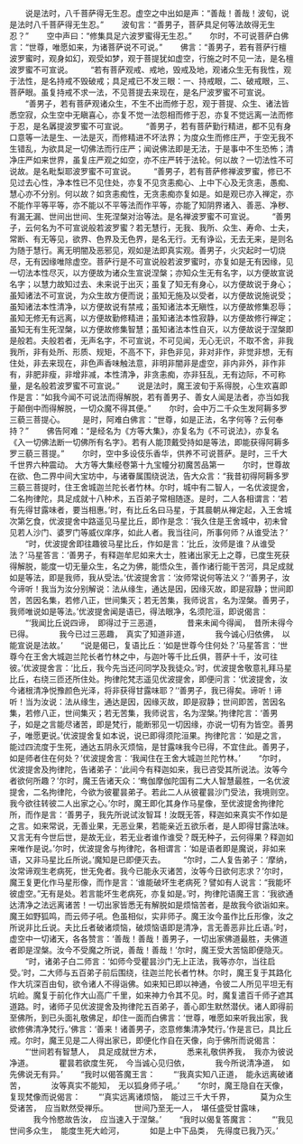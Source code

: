 <!-- { "loadSidebar": true } -->
　　说是法时，八千菩萨得无生忍。虚空之中出如是声：“善哉！善哉！波旬，说是法时八千菩萨得无生忍。”
　　波旬言：“善男子，菩萨具足何等法故得无生忍？”
　　空中声曰：“修集具足六波罗蜜得无生忍。”
　　尔时，不可说菩萨白佛言：“世尊，唯愿如来，为诸菩萨说不可说。”
　　佛言：“善男子，若有菩萨行檀波罗蜜时，观身如幻，观受如梦，观于菩提犹如虚空，行施之时不见一法，是名檀波罗蜜不可宣说。
　　“若有菩萨观戒、戒地，毁戒及地，观诸众生无有我性，观于法性，是名持戒不毁破戒；具足戒已不发三眼：一、持戒眼，二、破戒眼，三、菩萨眼。虽复持戒不求一法，不见菩提去来现在，是名尸波罗蜜不可宣说。
　　“善男子，若有菩萨观诸众生，不生不出而修于忍，观于菩提、众生、诸法皆悉空寂，众生空中无瞋喜心，亦复不觉一法怨相而修于忍，亦复不觉远离一法而修于忍，是名羼提波罗蜜不可宣说。
　　“善男子，若有菩萨勤行精进，都不见有身口意等一法是生、一法是灭，而修精进不坏法界；为度众生而修庄严，于空无我不生错乱，为欲具足一切佛法而行庄严；闻说佛法即是无法，于是事中不生恐怖；清净庄严如来世界，虽复庄严观之如空，亦不庄严转于法轮。何以故？一切法性不可说故。是名毗梨耶波罗蜜不可宣说。
　　“善男子，若有菩萨修禅波罗蜜，修已不见过去心性，净本性已不见住处，亦复不见贪恚痴心、上中下心及无贪恚，愚痴、慧心亦不分别。何以故？如贪恚痴性，无贪恚痴亦复如是。如是观已亦入禅定，亦不能作平等平等，亦不能以不平等法而作平等，亦能了知阴界诸入、善恶、净秽、有漏无漏、世间出世间、生死涅槃对治等法。是名禅波罗蜜不可宣说。
　　“善男子，云何名为不可宣说般若波罗蜜？若无慧行，无我、我所、众生、寿命、士夫，常断、有无等见，欲界、色界及无色界，是名无行。无有诤讼，无去无来，是则名为随于慧行。离无明闇及恶邪见，观如是法即真实观。善男子，火灾起时一切烧尽，无有因缘唯除虚空。菩萨行是不可宣说般若波罗蜜时，亦复如是无有因缘，见一切法本性尽灭，以方便故为诸众生宣说涅槃；亦知众生无有名字，以方便故宣说名字；以慧力故知过去、未来说于出灭；虽复了知无有身心，以方便故说于身心；虽知诸法不可宣说，为众生故方便而说；虽知无施及以受者，以方便故说施说受；虽知诸法本性清净，以方便故说有禁戒；虽知诸法本无瞋性，以方便故修集忍辱；虽知无修无有远离，以方便故勤修精进；虽知诸法本性寂静，以方便故修行禅定；虽知无有生死涅槃，以方便故修集智慧；虽知诸法本性自灭，以方便故说于涅槃即是般若。夫般若者，无声名字，不可宣说，不可见闻，无心无识，不取不舍，非我我所，非有处所、形质、规矩，不高不下，非色非见，非对非作，非觉非想，无有住处，非去来现在，非色声香味触法意，非明非闇非是虚空，非内非外，非作非有，非肥非瘦，非增非减，本性清净，非贪恚痴，亦非狂乱，无有边际，不可称量，是名般若波罗蜜不可宣说。”
　　说是法时，魔王波旬于系得脱，心生欢喜即作是言：“如我今闻不可说法而得解脱，若有善男子、善女人闻是法者，亦当如我于颠倒中而得解脱，一切众魔不得其便。”
　　尔时，会中万二千众生发阿耨多罗三藐三菩提心。
　　是时，阿难白佛言：“世尊，如是正法，名字何等？云何奉持？”
　　佛告阿难：“是经名为《方等大集》，亦复名为《不可说法》，亦复名《入一切佛法断一切佛所有名字》。若有人能顶戴受持如是等法，即能获得阿耨多罗三藐三菩提。”
　　尔时，空中多设伎乐香华，供养不可说菩萨。是时，三千大千世界六种震动。
大方等大集经卷第十九宝幢分初魔苦品第一
　　尔时，世尊故在欲、色二界中间大宝坊中，与诸眷属围绕说法，告大众言：“我昔初得阿耨多罗三藐三菩提时，住王舍城迦兰陀长者竹林。尔时，城中有二智人，一名优波提舍，二名拘律陀，具足成就十八种术，五百弟子常相随逐。是时，二人各相谓言：‘若有先得甘露味者，要当相惠。’时，有比丘名曰马星，于其晨朝从禅定起，入王舍城次第乞食，优波提舍中路遥见马星比丘，即作是念：‘我久住是王舍城中，初未曾见若人沙门、婆罗门等威仪庠序，如此人者。我当往问，所事何师？从谁受法？’
　　“时，优波提舍即往趣彼马星比丘，作如是言：‘比丘，汝师是谁？从谁受法？’马星答言：‘善男子，有释迦牟尼如来大士，胜诸出家无上之尊，已度生死获得解脱，能度一切无量众生，名之为佛，能悟众生，善作诸行能干苦河，具足成就如是等法，即是我师，我从受法。’优波提舍言：‘汝师常说何等法义？’‘善男子，汝今谛听！我当为汝分别解说：法从缘生，通达是因，因缘灭故，即是寂静；世间即苦，苦因名集，若修八正，世间集灭；若无苦集，我师说言，名为涅槃。善男子，我师唯说如是等法。’优波提舍闻是语已，得法眼净，名须陀洹，即说偈言：
　　“‘我闻比丘说四谛，　即得过于三恶道，
　　　昔来未闻今得闻，　昔所未得今已得。
　　　我今已过三恶趣，　真实了知道非道，
　　　我今诚心归依佛，　以能宣说是法故。’
　　“说是偈已，复语比丘：‘如是世尊今住何处？’马星答言：‘世尊今在王舍大城迦兰陀长者竹林之中，与迦叶等千比丘俱，菩萨十千，汝可往彼。’优波提舍言：‘比丘，我今先当还问同学及我徒众。’时，优波提舍敬意礼拜马星比丘，右绕三匝还所住处。拘律陀梵志遥见优波提舍，即便问言：‘优波提舍，汝今诸根清净悦豫颜色光泽，将非获得甘露味耶？’‘善男子，我已得矣。谛听！谛听！当为汝说：法从缘生，通达是因，因缘灭故，即是寂静；世间即苦，苦因名集，若修八正，世间集灭；若无苦集，我师说言，名为涅槃。’拘律陀言：‘善男子，如是之言能尽诸苦，即是梵行，能断邪见一切因缘，亦说一切有为皆空。善男子，唯愿更说。’优波提舍复如本说，说已即得须陀洹果。拘律陀言：‘如是之言，能过四流度于生死，通达五阴永灭烦恼，是甘露味我今已得，不宜住此。善男子，如是师者住在何处？’优波提舍言：‘我闻住在王舍大城迦兰陀竹林。’
　　“尔时，优波提舍及拘律陀，告诸弟子：‘此间今有释迦如来，我已咨受其所说法。汝等今者欲何所趣？’尔时，魔王告诸天众：‘鸯伽摩伽陀国有二大人智慧最胜，一名优波提舍，二名拘律陀，今欲为彼瞿昙弟子。若此二人从彼瞿昙沙门受法，我境则空。我今欲往转彼二人出家之心。’尔时，魔王即化其身作马星像，至优波提舍拘律陀所，而作是言：‘善男子，我先所说试汝智耳！汝既无答，释迦如来真实不作如是之言。如来常说，无善业果，无恶业果，若能亲近五欲乐者，是人即得甘露法味。又言无有今世后世，是故无业，若无业者谁作谁受？既无种子，云何得果？释迦如来唯作是说。’尔时，优波提舍与拘律陀，各相谓言：‘如是语者即是魔说，非如来语，又非马星比丘所说。’魔知是已即便灭去。
　　“尔时，二人复告弟子：‘摩纳，汝常谛观生老病死，世无免者。我今已能永灭诸苦，汝等今日欲何志求？’尔时，魔王复更化作马星形像，而作是言：‘谁能破坏生老病死？譬如有人说言：“我能坏彼虚空。”无有是处。若言能坏生老病死，亦复如是。’时，拘律陀语魔王言：‘我欲通达清净之法远离诸苦！一切出家皆悉无有解脱如是烦恼苦者，是故我今欲诣如来。魔王如野狐鸣，而云师子吼。色虽相似，实非师子。魔王汝今虽作比丘形像，汝之所说非比丘说。夫比丘者破诸烦恼，破烦恼语即是清净，言无善恶非比丘语。’时，虚空中一切诸天，各各赞言：‘善哉！善哉！善男子，一切出家佛道最胜，夫佛道者即是涅槃。汝今不受魔之所说，善哉！善哉！’尔时，魔王受大苦恼即便隐灭。
　　“时，诸弟子白二师言：‘如师今受瞿昙沙门无上正法，我等亦尔，当往启受。’时，二大师与五百弟子前后围绕，往迦兰陀长者竹林。尔时，魔王复于其路化作大坑深百由旬，欲令诸人不得诣佛。如来知已即以神通，令彼二人所见平坦无有坑崄。魔复于前化作大山高广千里，如来神力令其不见。时，魔复遣百千师子遮其道路。时，诸师子见优波提舍及拘律陀五百弟子，善心即生默然潜伏。诸人即得前至佛所，到已头面礼敬佛足，却住一面而白佛言：‘世尊，唯愿如来听我出家，我欲修佛清净梵行。’佛言：‘善来！诸善男子，恣意修集清净梵行。’作是言已，具比丘戒。尔时，魔王见是二人得出家已，即便化作自在天像，向于佛所而说偈言：
　　“‘世间若有智慧人，　具足成就世方术，
　　　悉来礼敬供养我，　我亦为彼说净道。
　　　瞿昙若欲度生死，　今当诚心见归依，
　　　我今所说清净道，　如先佛说无有异。’
　　“我时以偈答魔王言：
　　“‘我真实知八正道，　能永远离破诸苦，
　　　汝等真实不能知，　无以狐身师子吼。’
　　“尔时，魔王隐自在天像，复现梵像而说偈言：
　　“‘真实远离诸烦恼，　能过三千大千界，
　　　莫为众生受诸苦，　应当默然受禅乐。
　　　世间乃至无一人，　堪任盛受甘露味，
　　　我今怜愍故告汝，　应当速入于涅槃。’
　　“我时以偈复答魔言：
　　“‘我见世间多众生，　能度生死大崄河，
　　　如是上中下品类，　先得度已我乃灭。’
